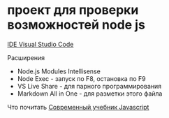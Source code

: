 # проект для проверки возможностей node js

[IDE Visual Studio Code](https://code.visualstudio.com/Download)

 Расширения
 * Node.js Modules Intellisense
 * Node Exec - запуск по F8, остановка по F9
 * VS Live Share - для парного программирования
 * Markdown All in One - для разметки этого файла

Что почитать
[Современный учебник Javascript](https://learn.javascript.ru/write-unmain-code?map)


